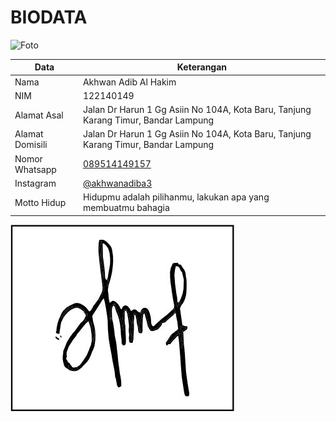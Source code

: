 # BIODATA

![Foto](149_foto.jpg)

| Data            | Keterangan |
| --------------- | ------------- |
| Nama            | Akhwan Adib Al Hakim |
| NIM             | 122140149 |
| Alamat Asal     | Jalan Dr Harun 1 Gg Asiin No 104A, Kota Baru, Tanjung Karang Timur, Bandar Lampung |
| Alamat Domisili | Jalan Dr Harun 1 Gg Asiin No 104A, Kota Baru, Tanjung Karang Timur, Bandar Lampung |
| Nomor Whatsapp  | [089514149157](https://wa.me/+6289514149157) |
| Instagram       | [@akhwanadiba3](https://instagram.com/akhwanadiba3) |
| Motto Hidup     | Hidupmu adalah pilihanmu, lakukan apa yang membuatmu bahagia |

![TTD](149_ttd.jpg)
